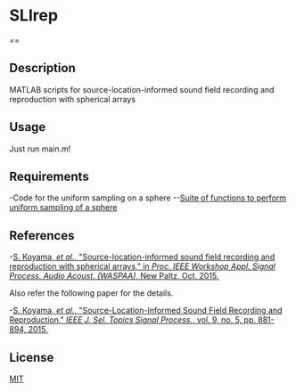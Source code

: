 # SLIrep
==
## Description
MATLAB scripts for source-location-informed sound field recording and reproduction with spherical arrays

## Usage
Just run main.m!

## Requirements
-Code for the uniform sampling on a sphere
--[Suite of functions to perform uniform sampling of a sphere](https://fr.mathworks.com/matlabcentral/fileexchange/37004-suite-of-functions-to-perform-uniform-sampling-of-a-sphere)

## References
-[S. Koyama, *et al.*, "Source-location-informed sound field recording and reproduction with spherical arrays,” in *Proc. IEEE Workshop Appl. Signal Process. Audio Acoust. (WASPAA)*, New Paltz, Oct. 2015. ](https://doi.org/10.1109/WASPAA.2015.7336914)

Also refer the following paper for the details.

-[S. Koyama, *et al.*, "Source-Location-Informed Sound Field Recording and Reproduction," *IEEE J. Sel. Topics Signal Process.*, vol. 9, no. 5, pp. 881-894, 2015.](https://doi.org/10.1109/JSTSP.2015.2434319)

## License
[MIT](https://github.com/sh01k/SLIrep/blob/master/LICENSE)
